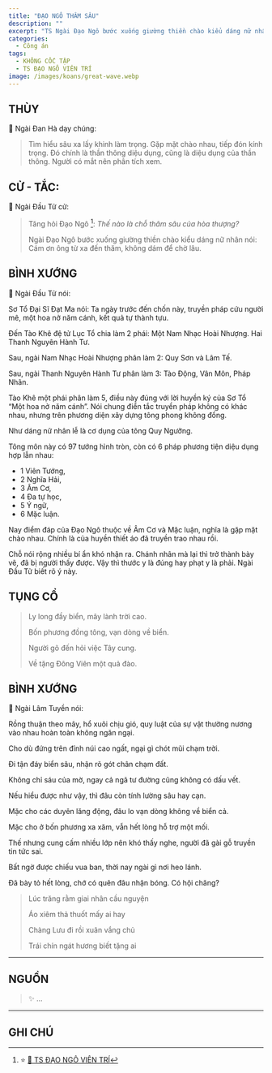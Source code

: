 ```yaml
---
title: "ĐẠO NGÔ THÂM SÂU"
description: ""
excerpt: "TS Ngài Đạo Ngô bước xuống giường thiền chào kiểu dáng nữ nhân nói: Cám ơn ông từ xa đến thăm, không dám để chờ lâu"
categories:
  - Công án
tags:
  - KHÔNG CỐC TẬP
  - TS ĐẠO NGÔ VIÊN TRÍ
image: /images/koans/great-wave.webp
---
```


## THÙY

📢 Ngài Đan Hà dạy chúng:

> Tìm hiểu sâu xa lấy khinh làm trọng.
> Gặp mặt chào nhau, tiếp đón kính trọng.
> Đó chính là thần thông diệu dụng, cũng là diệu dụng của thần thông.
> Người có mắt nên phân tích xem.

## CỬ - TẮC:

📢 Ngài Đầu Tử cử:

> Tăng hỏi Đạo Ngô [^1]: _Thế nào là chỗ thâm sâu của hòa thượng?_
>
> Ngài Đạo Ngô bước xuống giường thiền chào kiểu dáng nữ nhân nói: Cám ơn ông từ xa đến thăm, không dám để chờ lâu.

## BÌNH XƯỚNG

📢 Ngài Đầu Tử nói:

Sơ Tổ Đại Sĩ Đạt Ma nói: Ta ngày trước đến chốn này, truyền pháp cứu người mê, một hoa nở năm cánh, kết quả tự thành tựu.

Đến Tào Khê đệ tử Lục Tổ chia làm 2 phái: Một Nam Nhạc Hoài Nhượng. Hai Thanh Nguyên Hành Tư.

Sau, ngài Nam Nhạc Hoài Nhượng phân làm 2: Quy Sơn và Lâm Tế.

Sau, ngài Thanh Nguyên Hành Tư phân làm 3: Tào Động, Vân Môn, Pháp Nhãn.

Tào Khê một phái phân làm 5, điều này đúng với lời huyền ký của Sơ Tổ “Một hoa nở năm cánh”.
Nói chung điển tắc truyền pháp không có khác nhau, nhưng trên phương diện xây dựng tông phong không đồng.

Như dáng nữ nhân lễ là cơ dụng của tông Quy Ngưỡng.

Tông môn này có 97 tướng hình tròn, còn có 6 pháp phương tiện diệu dụng hợp lẫn nhau:

- 1 Viên Tướng,
- 2 Nghĩa Hải,
- 3 Âm Cơ,
- 4 Đa tự học,
- 5 Ý ngữ,
- 6 Mặc luận.

Nay điểm đáp của Đạo Ngô thuộc về Âm Cơ và Mặc luận, nghĩa là gặp mặt chào nhau.
Chính là của huyền thiết áo đã truyền trao nhau rồi.

Chỗ nói rộng nhiều bí ẩn khó nhận ra.
Chánh nhân mà lại thì trở thành bày vẽ, đã bị người thấy được.
Vậy thì thước y là đúng hay phạt y là phải.
Ngài Đầu Tử biết rõ ý này.

## TỤNG CỔ

> Ly long đầy biển, mây lành trời cao.
>
> Bốn phương đồng tông, vạn dòng về biển.
>
> Người gõ đến hỏi việc Tây cung.
>
> Về tặng Đông Viên một quả đào.

## BÌNH XƯỚNG

📢 Ngài Lâm Tuyền nói:

Rồng thuận theo mây, hổ xuôi chịu gió, quy luật của sự vật thường nương vào nhau hoàn toàn không ngăn ngại.

Cho dù đứng trên đỉnh núi cao ngất, ngại gì chót mũi chạm trời.

Đi tận đáy biển sâu, nhận rõ gót chân chạm đất.

Không chỉ sáu của mờ, ngay cả ngã tư đường cũng không có dấu vết.

Nếu hiểu được như vậy, thì đâu còn tính lường sâu hay cạn.

Mặc cho các duyên lăng động, đâu lo vạn dòng không về biển cả.

Mặc cho ở bốn phương xa xăm, vẫn hết lòng hỗ trợ một mối.

Thế nhưng cung cấm nhiều lớp nên khó thấy nghe, người đã gài gỗ truyền tin tức sai.

Bất ngờ được chiếu vua ban, thời nay ngài gì nơi heo lánh.

Đã bày tỏ hết lòng, chớ có quên đâu nhận bóng. Có hội chăng?

> Lúc trăng rằm giai nhân cầu nguyện
>
> Áo xiêm thả thuốt mấy ai hay
>
> Chàng Lưu đi rồi xuân vắng chủ
>
> Trái chín ngát hương biết tặng ai

<hr class="blog-rule" />

## NGUỒN

> ✨ ...

<hr class="blog-rule" />

## GHI CHÚ

[^1]: ⭐️ <a href="http://thuongchieu.net/index.php/phapthoai/suphu/4789-tsdaongo2/" target="_blank">🔗 TS ĐẠO NGÔ VIÊN TRÍ</a>
